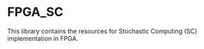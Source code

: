 # FPGA_SC
This library contains the resources for Stochastic Computing (SC) implementation in FPGA.
